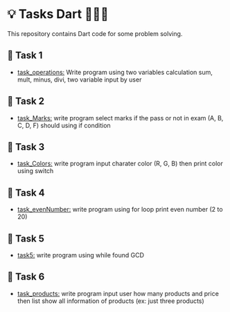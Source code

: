 # 💡 Tasks Dart 👩🏻‍💻
This repository contains Dart code for some problem solving.
## 🧩 Task 1 
* [task_operations:](https://github.com/shahlaa1212/Task1_Dart/tree/master/task_operations)
Write program using two variables calculation sum, mult, minus, divi, two variable input by user
## 🧩 Task 2 
* [task_Marks:](https://github.com/shahlaa1212/Task1_Dart/tree/master/task_Marks)
write program select marks if the pass or not in exam (A, B, C, D, F) should using if condition
## 🧩 Task 3 
* [task_Colors:](https://github.com/shahlaa1212/Task1_Dart/tree/master/task_Colors)
write program input charater color (R, G, B) then print color using switch  
## 🧩 Task 4 
* [task_evenNumber:](https://github.com/shahlaa1212/Task1_Dart/tree/master/task_evenNumber)
write program using for loop print even number (2 to 20)
## 🧩 Task 5 
* [task5:](https://github.com/shahlaa1212/Task1_Dart/tree/master/task5)
write program using while found GCD 
## 🧩 Task 6 
* [task_products:](https://github.com/shahlaa1212/Task1_Dart/tree/master/task_products)
write program input user how many products and price then list show all information of products (ex: just three products) 
